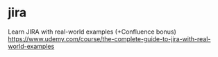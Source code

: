 # jira
Learn JIRA with real-world examples (+Confluence bonus) https://www.udemy.com/course/the-complete-guide-to-jira-with-real-world-examples
